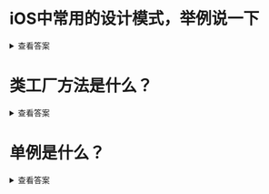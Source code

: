 
# iOS中常用的设计模式，举例说一下
<details>
  <summary>查看答案</summary>
  
  - 代理模式
  - 观察者模式
  - 单利模式
  - 工厂模式
  - 适配器模式
  - 外观模式
</details>

# 类工厂方法是什么？
<details>
  <summary>查看答案</summary>
  
  类工厂方法就是把`alloc`方法和`init`整合在一起，系统自动`autorelease`不用我们自己释放内存。比如我们经常用到的`new`，系统不推荐我们使用`new`对于对象初始化，因为释放会比较慢。
</details>

# 单例是什么？
<details>
  <summary>查看答案</summary>
  单利是不管怎么初始化，在进程运行期间只存在一个实例对象。
</details>
